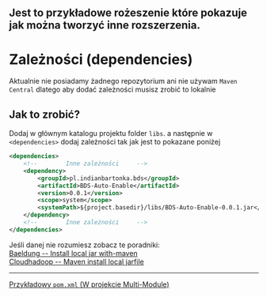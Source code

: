 ## Jest to przykładowe rożeszenie które pokazuje jak można tworzyć inne rozszerzenia.

# Zależności (dependencies)

Aktualnie nie posiadamy żadnego repozytorium ani nie używam `Maven Central` dlatego aby dodać zależności musisz zrobić
to lokalnie<br>

## Jak to zrobić?

Dodaj w głównym katalogu projektu folder `libs`. a następnie w `<dependencies>` dodaj zależności tak jak jest to
pokazane poniżej

```xml
<dependencies>
    <!--        Inne zależności     -->
    <dependency>
        <groupId>pl.indianbartonka.bds</groupId>
        <artifactId>BDS-Auto-Enable</artifactId>
        <version>0.0.1</version>
        <scope>system</scope>
        <systemPath>${project.basedir}/libs/BDS-Auto-Enable-0.0.1.jar</systemPath>
    </dependency>
    <!--        Inne zależności     -->
</dependencies>
```

Jeśli danej nie rozumiesz zobacz te poradniki: <br>
[Baeldung -- Install local jar with-maven](https://www.baeldung.com/install-local-jar-with-maven)<br>
[Cloudhadoop -- Maven install local jarfile](https://www.cloudhadoop.com/maven-install-local-jarfile#how-to-install-the-local-repository-jar-with-systempath-of-dependency)<br>

----
[Przykładowy `pom.xml` (W projekcie Multi-Module)](pom.xml)

